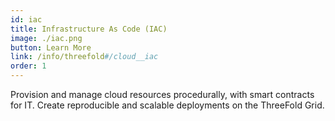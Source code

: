 ```yaml
---
id: iac
title: Infrastructure As Code (IAC)
image: ./iac.png
button: Learn More
link: /info/threefold#/cloud__iac
order: 1
---
```


Provision and manage cloud resources procedurally, with smart contracts for IT. Create reproducible and scalable deployments on the ThreeFold Grid.